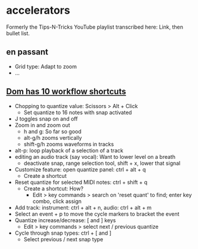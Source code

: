 # accelerators

Formerly the Tips-N-Tricks YouTube playlist transcribed here: Link, then bullet list.

## en passant

- Grid type: Adapt to zoom
- ...

## [Dom has 10 workflow shortcuts](https://www.youtube.com/watch?v=C67OjuSL90U)

- Chopping to quantize value: Scissors > Alt + Click
    - Set quantize to 16 notes with snap activated 
- J toggles snap on and off
- Zoom in and zoom out
    - h and g: So far so good
    - alt-g/h zooms vertically
    - shift-g/h zooms waveforms in tracks
- alt-p: loop playback of a selection of a track
- editing an audio track (say vocal): Want to lower level on a breath
    - deactivate snap, range selection tool, shift + x, lower that signal
- Customize feature: open quantize panel: ctrl + alt + q
    - Create a shortcut
- Reset quantize for selected MIDI notes: ctrl + shift + q
    - Create a shortcut: How?
        - Edit > key commands > search on 'reset quant' to find; enter key combo, click assign
- Add track: instrument: ctrl + alt + n, audio: ctrl + alt + m 
- Select an event + p to move the cycle markers to bracket the event
- Quantize increase/decrease: \[ and \] keys
    - Edit > key commands > select next / previous quantize
- Cycle through snap types: ctrl + \[ and \]
    - Select previous / next snap type

